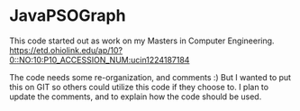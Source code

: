 # JavaPSOGraph

This code started out as work on my Masters in Computer Engineering.
https://etd.ohiolink.edu/ap/10?0::NO:10:P10_ACCESSION_NUM:ucin1224187184

The code needs some re-organization, and comments :)  But I wanted to put this on GIT so others could utilize this code if they
choose to.  I plan to update the comments, and to explain how the code should be used.  
